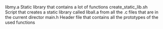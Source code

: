 libmy.a Static library that contains a lot of functions
create_static_lib.sh 	Script that creates a static library called liball.a from all the .c files that are in the current director
main.h 	Header file that contains all the prototypes of the used functions
